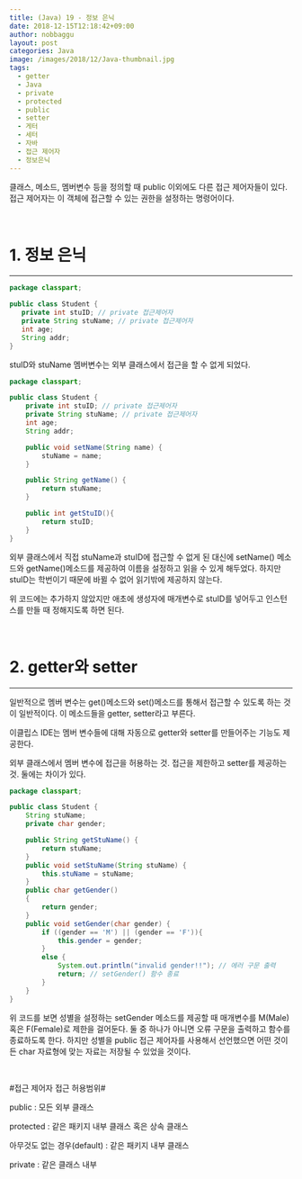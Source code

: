```yaml
---
title: (Java) 19 - 정보 은닉
date: 2018-12-15T12:18:42+09:00
author: nobbaggu
layout: post
categories: Java
image: /images/2018/12/Java-thumbnail.jpg
tags:
  - getter
  - Java
  - private
  - protected
  - public
  - setter
  - 게터
  - 세터
  - 자바
  - 접근 제어자
  - 정보은닉
---
```

클래스, 메소드, 멤버변수 등을 정의할 때 public 이외에도 다른 접근 제어자들이 있다. 접근 제어자는 이 객체에 접근할 수 있는 권한을 설정하는 명령어이다.

&nbsp;

# 1. 정보 은닉

* * *

~~~ java
package classpart;

public class Student {
   private int stuID; // private 접근제어자
   private String stuName; // private 접근제어자
   int age;
   String addr;
}
~~~

stuID와 stuName 멤버변수는 외부 클래스에서 접근을 할 수 없게 되었다.

~~~ java
package classpart;

public class Student {
    private int stuID; // private 접근제어자
    private String stuName; // private 접근제어자
    int age;
    String addr;

    public void setName(String name) {
        stuName = name;
    }

    public String getName() {
        return stuName;
    }

    public int getStuID(){
        return stuID;
    }
}
~~~

외부 클래스에서 직접 stuName과 stuID에 접근할 수 없게 된 대신에 setName() 메소드와 getName()메소드를 제공하여 이름을 설정하고 읽을 수 있게 해두었다. 하지만 stuID는 학번이기 때문에 바뀔 수 없어 읽기밖에 제공하지 않는다.

위 코드에는 추가하지 않았지만 애초에 생성자에 매개변수로 stuID를 넣어두고 인스턴스를 만들 때 정해지도록 하면 된다.

&nbsp;

# 2. getter와 setter

* * *

일반적으로 멤버 변수는 get()메소드와 set()메소드를 통해서 접근할 수 있도록 하는 것이 일반적이다. 이 메소드들을 getter, setter라고 부른다.

이클립스 IDE는 멤버 변수들에 대해 자동으로 getter와 setter를 만들어주는 기능도 제공한다.

외부 클래스에서 멤버 변수에 접근을 허용하는 것. 접근을 제한하고 setter를 제공하는 것. 둘에는 차이가 있다.

~~~ java
package classpart;

public class Student {
    String stuName;
    private char gender;

    public String getStuName() {
        return stuName;
    }
    public void setStuName(String stuName) {
        this.stuName = stuName;
    }
    public char getGender()
    {
        return gender;
    }
    public void setGender(char gender) {
        if ((gender == 'M') || (gender == 'F')){
            this.gender = gender;
        }
        else {
            System.out.println("invalid gender!!"); // 에러 구문 출력
            return; // setGender() 함수 종료
        }
    }
}
~~~

위 코드를 보면 성별을 설정하는 setGender 메소드를 제공할 때 매개변수를 M(Male) 혹은 F(Female)로 제한을 걸어둔다. 둘 중 하나가 아니면 오류 구문을 출력하고 함수를 종료하도록 한다. 하지만 성별을 public 접근 제어자를 사용해서 선언했으면 어떤 것이든 char 자료형에 맞는 자료는 저장될 수 있었을 것이다.

&nbsp;

#접근 제어자 접근 허용범위#

public : 모든 외부 클래스

protected : 같은 패키지 내부 클래스 혹은 상속 클래스

아무것도 없는 경우(default) : 같은 패키지 내부 클래스

private : 같은 클래스 내부

&nbsp;